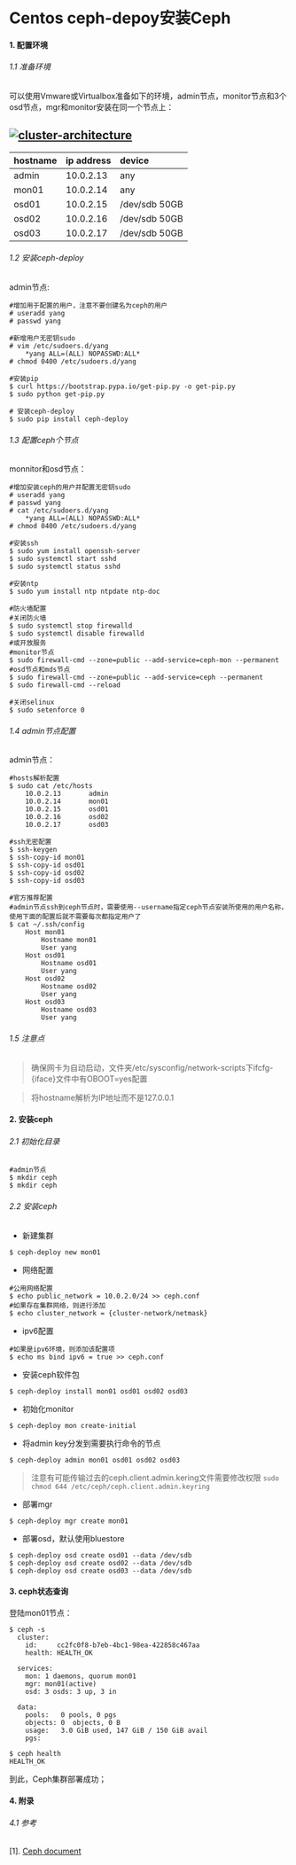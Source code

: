 # Centos ceph-depoy安装Ceph
#### 1. 配置环境
###### 1.1 准备环境
可以使用Vmware或Virtualbox准备如下的环境，admin节点，monitor节点和3个osd节点，mgr和monitor安装在同一个节点上：


[![cluster-architecture](http://bananahub.blog/static/upload/blog/system-arch2019-01-26-10-21-14.png "cluster-architecture")](http://bananahub.blog/static/upload/blog/system-arch2019-01-26-10-21-14.png "cluster-architecture")
-----


| hostname | ip address | device |
| :------- | :--------- | :----- |
| admin    | 10.0.2.13  | any |
| mon01    | 10.0.2.14  | any |
| osd01    | 10.0.2.15  | /dev/sdb 50GB |
| osd02    | 10.0.2.16  | /dev/sdb 50GB |
| osd03    | 10.0.2.17  | /dev/sdb 50GB |

###### 1.2 安装ceph-deploy
admin节点:

```shell
#增加用于配置的用户，注意不要创建名为ceph的用户
# useradd yang
# passwd yang

#新增用户无密钥sudo
# vim /etc/sudoers.d/yang
    *yang ALL=(ALL) NOPASSWD:ALL*
# chmod 0400 /etc/sudoers.d/yang

#安装pip
$ curl https://bootstrap.pypa.io/get-pip.py -o get-pip.py
$ sudo python get-pip.py

# 安装ceph-deploy
$ sudo pip install ceph-deploy
```

###### 1.3 配置ceph个节点
monnitor和osd节点：
```shell
#增加安装ceph的用户并配置无密钥sudo
# useradd yang
# passwd yang
# cat /etc/sudoers.d/yang
    *yang ALL=(ALL) NOPASSWD:ALL*
# chmod 0400 /etc/sudoers.d/yang

#安装ssh
$ sudo yum install openssh-server
$ sudo systemctl start sshd
$ sudo systemctl status sshd

#安装ntp
$ sudo yum install ntp ntpdate ntp-doc

#防火墙配置
#关闭防火墙
$ sudo systemctl stop firewalld
$ sudo systemctl disable firewalld
#或开放服务
#monitor节点
$ sudo firewall-cmd --zone=public --add-service=ceph-mon --permanent
#osd节点和mds节点
$ sudo firewall-cmd --zone=public --add-service=ceph --permanent
$ sudo firewall-cmd --reload

#关闭selinux
$ sudo setenforce 0
```

###### 1.4 admin节点配置
admin节点：
```shell
#hosts解析配置
$ sudo cat /etc/hosts
	10.0.2.13       admin
	10.0.2.14       mon01
	10.0.2.15       osd01
	10.0.2.16       osd02
	10.0.2.17       osd03

#ssh无密配置
$ ssh-keygen
$ ssh-copy-id mon01
$ ssh-copy-id osd01
$ ssh-copy-id osd02
$ ssh-copy-id osd03

#官方推荐配置
#admin节点ssh到ceph节点时，需要使用--username指定ceph节点安装所使用的用户名称，使用下面的配置后就不需要每次都指定用户了
$ cat ~/.ssh/config
	Host mon01
		Hostname mon01
		User yang
	Host osd01
		Hostname osd01
		User yang
	Host osd02
		Hostname osd02
		User yang
	Host osd03
		Hostname osd03
		User yang
```

###### 1.5 注意点
> 确保网卡为自动启动，文件夹/etc/sysconfig/network-scripts下ifcfg-{iface}文件中有OBOOT=yes配置

> 将hostname解析为IP地址而不是127.0.0.1

#### 2. 安装ceph
###### 2.1 初始化目录
```shell
#admin节点
$ mkdir ceph
$ mkdir ceph
```

###### 2.2 安装ceph
- 新建集群
```shell
$ ceph-deploy new mon01
```

- 网络配置
```shell
#公用网络配置
$ echo public_network = 10.0.2.0/24 >> ceph.conf
#如果存在集群网络，则进行添加
$ echo cluster_network = {cluster-network/netmask}
```

- ipv6配置
```shell
#如果是ipv6环境，则添加该配置项
$ echo ms bind ipv6 = true >> ceph.conf
```

- 安装ceph软件包
```shell
$ ceph-deploy install mon01 osd01 osd02 osd03
```

- 初始化monitor
```shell
$ ceph-deploy mon create-initial
```

- 将admin key分发到需要执行命令的节点
```shell
$ ceph-deploy admin mon01 osd01 osd02 osd03
```

> 注意有可能传输过去的ceph.client.admin.kering文件需要修改权限
> `sudo chmod 644 /etc/ceph/ceph.client.admin.keyring`

- 部署mgr
```shell
$ ceph-deploy mgr create mon01
```

- 部署osd，默认使用bluestore
```shell
$ ceph-deploy osd create osd01 --data /dev/sdb
$ ceph-deploy osd create osd02 --data /dev/sdb
$ ceph-deploy osd create osd03 --data /dev/sdb
```

#### 3. ceph状态查询
登陆mon01节点：
```shell
$ ceph -s
  cluster:
    id:     cc2fc0f8-b7eb-4bc1-98ea-422858c467aa
    health: HEALTH_OK

  services:
    mon: 1 daemons, quorum mon01
    mgr: mon01(active)
    osd: 3 osds: 3 up, 3 in

  data:
    pools:   0 pools, 0 pgs
    objects: 0  objects, 0 B
    usage:   3.0 GiB used, 147 GiB / 150 GiB avail
    pgs:

$ ceph health
HEALTH_OK
```

到此，Ceph集群部署成功；

#### 4. 附录
###### 4.1 参考
[1]. [Ceph document](http://docs.ceph.com/docs/master/start/ "Ceph document")
